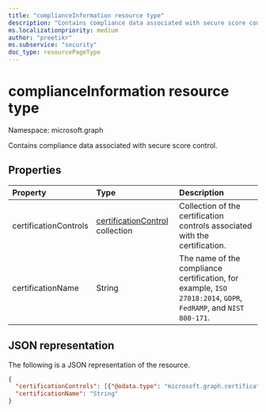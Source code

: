 ```yaml
---
title: "complianceInformation resource type"
description: "Contains compliance data associated with secure score control."
ms.localizationpriority: medium
author: "preetikr"
ms.subservice: "security"
doc_type: resourcePageType
---
```


# complianceInformation resource type

Namespace: microsoft.graph

Contains compliance data associated with secure score control.

## Properties

|Property |Type |Description |
|:--|:--|:--|
|certificationControls|[certificationControl](certificationcontrol.md) collection|Collection of the certification controls associated with the certification.|
|certificationName|String| The name of the compliance certification, for example, `ISO 27018:2014`, `GDPR`, `FedRAMP`, and `NIST 800-171`. |

## JSON representation

The following is a JSON representation of the resource.

<!-- {
  "blockType": "resource",
  "optionalProperties": [

  ],
  "@odata.type": "microsoft.graph.complianceInformation"
}-->
```json
{
  "certificationControls": [{"@odata.type": "microsoft.graph.certificationControl"}],
  "certificationName": "String"
}
```

<!-- {
  "type": "#page.annotation",
  "description": "complianceInformation resource",
  "keywords": "",
  "section": "documentation",
  "tocPath": ""
}-->
